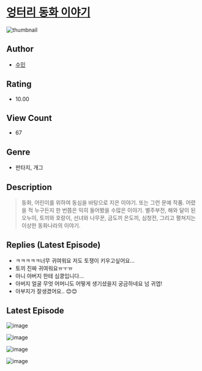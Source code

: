 # [엉터리 동화 이야기](https://comic.naver.com/bestChallenge/list?titleId=810110)
![thumbnail](https://image-comic.pstatic.net/user_contents_data/challenge_comic/2023/05/23/284667/upload_7161112841669522488_480x623.jpeg)

## Author
- [수민](https://comic.naver.com/artistTitle?id=284667)

## Rating
- 10.00

## View Count
- 67

## Genre
- 판타지, 개그

## Description
> 동화, 어린이를 위하여 동심을 바탕으로 지은 이야기. 또는 그런 문예 작품. 어렸을 적 누구든지 한 번쯤은 익히 들어봤을 수많은 이야기. 별주부전, 해와 달이 된 오누이, 토끼와 호랑이, 선녀와 나무꾼, 금도끼 은도끼, 심청전, 그리고 펼쳐지는 이상한 동화나라의 이야기.

## Replies (Latest Episode)
- ㅋㅋㅋㅋㅋ너무 귀여워요 저도 토쟁이 키우고싶어요...
- 토끼 진짜 귀여워요ㅠㅜㅠ
- 아니 아버지 한테 심쿵입니다...
- 아버지 얼굴 무엇 어머니도 어떻게 생기셨을지 궁금하네요 넘 귀엽!
- 아부지가 잘생겼어요.. 😊😊

## Latest Episode
![image](https://image-comic.pstatic.net/user_contents_data/challenge_comic/2023/05/25/284667/upload_3774408335611224371.jpeg)

![image](https://image-comic.pstatic.net/user_contents_data/challenge_comic/2023/05/25/284667/upload_7363775928741278008.jpeg)

![image](https://image-comic.pstatic.net/user_contents_data/challenge_comic/2023/05/25/284667/upload_3703137798756328758.jpeg)

![image](https://image-comic.pstatic.net/user_contents_data/challenge_comic/2023/05/25/284667/upload_3978707500280276070.jpeg)
